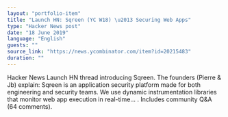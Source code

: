 ```yaml
---
layout: "portfolio-item"
title: "Launch HN: Sqreen (YC W18) \u2013 Securing Web Apps"
type: "Hacker News post"
date: "18 June 2019"
language: "English"
guests: ""
source_link: "https://news.ycombinator.com/item?id=20215483"
duration: ""
---
```


Hacker News Launch HN thread introducing Sqreen. The founders (Pierre & Jb) explain: Sqreen is an application security platform made for both engineering and security teams. We use dynamic instrumentation libraries that monitor web app execution in real-time… . Includes community Q&A (64 comments).
